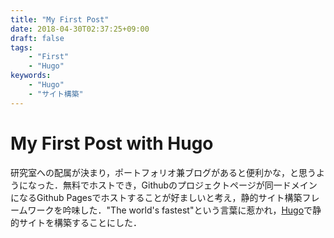 ```yaml
---
title: "My First Post"
date: 2018-04-30T02:37:25+09:00
draft: false
tags:
    - "First"
    - "Hugo"
keywords:
    - "Hugo"
    - "サイト構築"
---
```


# My First Post with Hugo

研究室への配属が決まり，ポートフォリオ兼ブログがあると便利かな，と思うようになった．無料でホストでき，Githubのプロジェクトページが同一ドメインになるGithub Pagesでホストすることが好ましいと考え，静的サイト構築フレームワークを吟味した．"The world's fastest"という言葉に惹かれ，[Hugo](https://gohugo.io/)で静的サイトを構築することにした．

<!--more-->
